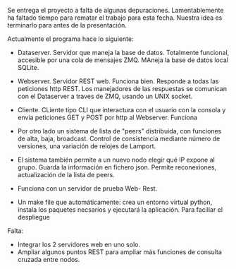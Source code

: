 Se entrega el proyecto a falta de algunas depuraciones. Lamentablemente ha faltado tiempo para rematar el trabajo para esta fecha.
Nuestra idea es terminarlo para antes de la presentación.

Actualmente el programa hace lo siguiente:
- Dataserver. Servidor que maneja la base de datos. Totalmente funcional, accesible por una cola de mensajes ZMQ. MAneja la base de datos local SQLite.
- Webserver. Servidor REST web. Funciona bien. Responde a todas las peticiones http REST. Los manejadores de las respuestas se comunican con el Dataserver a traves de ZMQ, usando un UNIX socket.
- Cliente. CLiente tipo CLI que interactura con el usuario con la consola y envia peticiones GET y POST por http al Webserver. Funciona

- Por otro lado un sistema de lista de "peers" distribuida, con funciones de alta, baja, broadcast. Control de consistencia mediante número de versiones, una variación de relojes de Lamport.
- El sistema también permite a un nuevo nodo elegir qué IP expone al grupo. Guarda la información en fichero json. Permite reconexiones, actualización de la lista de peers.
- Funciona con un servidor de prueba Web- Rest.
- Un make file que automáticamente: crea un entorno virtual python, instala los paquetes necsarios y ejecutará la aplicación. Para faciliar el despliegue

Falta:
 - Integrar los 2 servidores web en uno solo.
 - Ampliar algunos puntos REST para ampliar más funciones de consulta cruzada entre nodos.

